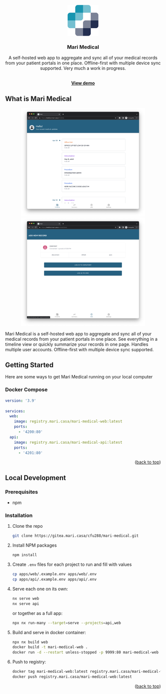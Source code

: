 <a name="readme-top"></a>

<div align="center">
  <img src="./images/logo.png" width="100" height="100" />
  <h3 align="center">Mari Medical</h3>

  <p align="center">
    A self-hosted web app to aggregate and sync all of your medical records from your patient portals in one place. Offline-first with multiple device sync supported. Very much a work in progress.
  </p>
  <p align="center">
    <br />
    <a href="https://medical.mari.casa/"><strong>View demo</strong></a>
  </p>
</div>

## What is Mari Medical

<p align="center">
  <img src="./images/timeline.png" width="400" />
  <img src="./images/connections.png" width="400" />
</p>

Mari Medical is a self-hosted web app to aggregate and sync all of your medical records from your patient portals in one place. See everything in a timeline view or quickly summarize your records in one page. Handles multiple user accounts. Offline-first with multiple device sync supported.

## Getting Started

Here are some ways to get Mari Medical running on your local computer

### Docker Compose

```yaml
version: '3.9'

services:
  web:
    image: registry.mari.casa/mari-medical-web:latest
    ports:
      - '4200:80'
  api:
    image: registry.mari.casa/mari-medical-api:latest
    ports:
      - '4201:80'
```

<p align="right">(<a href="#readme-top">back to top</a>)</p>

## Local Development

### Prerequisites

- npm

### Installation

1. Clone the repo
   ```sh
   git clone https://gitea.mari.casa/cfu288/mari-medical.git
   ```
2. Install NPM packages

   ```sh
   npm install
   ```

3. Create `.env` files for each project to run and fill with values

   ```sh
   cp apps/web/.example.env apps/web/.env
   cp apps/api/.example.env apps/api/.env
   ```

4. Serve each one on its own:

   ```bash
   nx serve web
   nx serve api
   ```

   or together as a full app:

   ```bash
   npx nx run-many --target=serve --projects=api,web
   ```

5. Build and serve in docker container:

   ```bash
   npx nx build web
   docker build -t mari-medical-web .
   docker run -d --restart unless-stopped -p 9999:80 mari-medical-web
   ```

6. Push to registry:

   ```bash
   docker tag mari-medical-web:latest registry.mari.casa/mari-medical-web:latest
   docker push registry.mari.casa/mari-medical-web:latest
   ```

<p align="right">(<a href="#readme-top">back to top</a>)</p>
